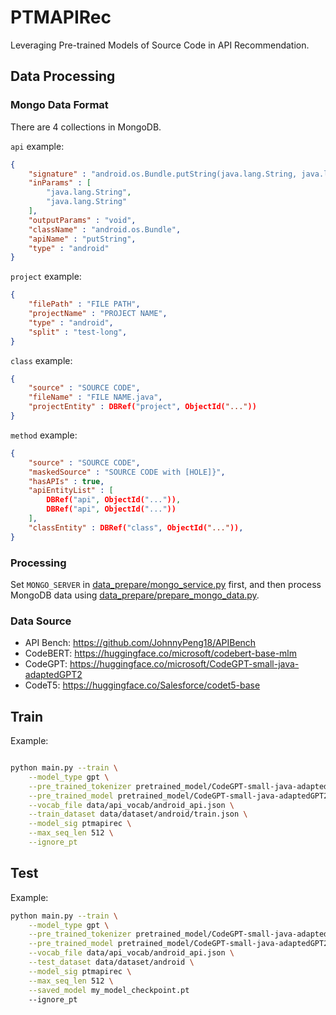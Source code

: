 # PTMAPIRec
Leveraging Pre-trained Models of Source Code in API Recommendation.

## Data Processing

### Mongo Data Format

There are 4 collections in MongoDB.

`api` example:

```json
{
    "signature" : "android.os.Bundle.putString(java.lang.String, java.lang.String)",
    "inParams" : [
        "java.lang.String",
        "java.lang.String"
    ],
    "outputParams" : "void",
    "className" : "android.os.Bundle",
    "apiName" : "putString",
    "type" : "android"
}
```

`project` example:

```json
{
    "filePath" : "FILE PATH",
    "projectName" : "PROJECT NAME",
    "type" : "android",
    "split" : "test-long",
}
```

`class` example:

```json
{
    "source" : "SOURCE CODE",
    "fileName" : "FILE NAME.java",
    "projectEntity" : DBRef("project", ObjectId("..."))
}
```


`method` example:

```json
{
    "source" : "SOURCE CODE",
    "maskedSource" : "SOURCE CODE with [HOLE]}",
    "hasAPIs" : true,
    "apiEntityList" : [
        DBRef("api", ObjectId("...")),
        DBRef("api", ObjectId("..."))
    ],
    "classEntity" : DBRef("class", ObjectId("...")),
}
```

### Processing

Set `MONGO_SERVER` in [data_prepare/mongo_service.py](data_prepare/mongo_service.py) first, and then process MongoDB data using [data_prepare/prepare_mongo_data.py](data_prepare/prepare_mongo_data.py). 

### Data Source

* API Bench: https://github.com/JohnnyPeng18/APIBench
* CodeBERT: https://huggingface.co/microsoft/codebert-base-mlm
* CodeGPT: https://huggingface.co/microsoft/CodeGPT-small-java-adaptedGPT2
* CodeT5: https://huggingface.co/Salesforce/codet5-base

## Train

Example:

```bash

python main.py --train \
    --model_type gpt \
    --pre_trained_tokenizer pretrained_model/CodeGPT-small-java-adaptedGPT2 \
    --pre_trained_model pretrained_model/CodeGPT-small-java-adaptedGPT2 \
    --vocab_file data/api_vocab/android_api.json \
    --train_dataset data/dataset/android/train.json \
    --model_sig ptmapirec \
    --max_seq_len 512 \
    --ignore_pt
```

## Test

Example:

```bash
python main.py --train \
    --model_type gpt \
    --pre_trained_tokenizer pretrained_model/CodeGPT-small-java-adaptedGPT2 \
    --pre_trained_model pretrained_model/CodeGPT-small-java-adaptedGPT2 \
    --vocab_file data/api_vocab/android_api.json \
    --test_dataset data/dataset/android \
    --model_sig ptmapirec \
    --max_seq_len 512 \
    --saved_model my_model_checkpoint.pt
    --ignore_pt

```
